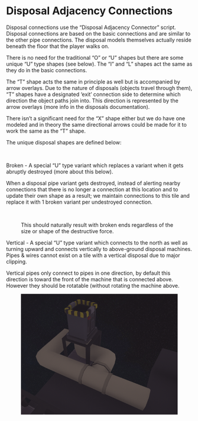 # Disposal Adjacency Connections

Disposal connections use the “Disposal Adjacency Connector” script. Disposal connections are based on the basic connections and are similar to the other pipe connections. The disposal models themselves actually reside beneath the floor that the player walks on.

There is no need for the traditional “O” or “U” shapes but there are some unique “U” type shapes (see below). The “I” and “L” shapes act the same as they do in the basic connections.

The “T” shape acts the same in principle as well but is accompanied by arrow overlays. Due to the nature of disposals (objects travel through them), “T” shapes have a designated ‘exit’ connection side to determine which direction the object paths join into. This direction is represented by the arrow overlays (more info in the disposals documentation).

There isn’t a significant need for the “X” shape either but we do have one modeled and in theory the same directional arrows could be made for it to work the same as the “T” shape.

The unique disposal shapes are defined below:

<figure><img src="https://lh3.googleusercontent.com/-G4tZ9jhJbdnmMR2C9vy6uSlB723WcSK7iX1g7gpls22wcGjJIF6iJNRp3OBP3LNRoBLCEs4Irsv3-N_MIgICrdORDMoO6WP4uu2emNLL6fuWFmxFzBGonUgUm0k2FkLNL-pKXEC1Tt2BiDMZH6stA" alt=""><figcaption></figcaption></figure>

Broken - A special “U” type variant which replaces a variant when it gets abruptly destroyed (more about this below).

When a disposal pipe variant gets destroyed, instead of alerting nearby connections that there is no longer a connection at this location and to update their own shape as a result; we maintain connections to this tile and replace it with 1 broken variant per undestroyed connection.

<figure><img src="https://lh4.googleusercontent.com/nZM3jprlrNm_5bNZO8XvHXisHCn9KYnAhdYP5dS2BMzfIXNX1dAZb2Pk8rtc8tbYp6gaE6Xs8ZjuGgWn6bqdK2KfXvNg0vl5v8e3ZcwV1tcb85SnuYlIakZGQtJZ01GAnKL3bpmcOg-XqCkDGgTL9Q" alt=""><figcaption><p>This should naturally result with broken ends regardless of the size or shape of the destructive force.</p></figcaption></figure>

Vertical - A special “U” type variant which connects to the north as well as turning upward and connects vertically to above-ground disposal machines. Pipes & wires cannot exist on a tile with a vertical disposal due to major clipping.

Vertical pipes only connect to pipes in one direction, by default this direction is toward the front of the machine that is connected above. However they should be rotatable (without rotating the machine above.

<figure><img src="../../../.gitbook/assets/image (27).png" alt=""><figcaption></figcaption></figure>
